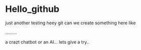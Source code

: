 # Hello_github
just another testing
heey git
can we create something here like 


.........

a crazt chatbot or an AI...
lets give a try..
